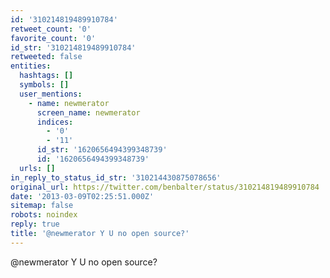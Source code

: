 ```yaml
---
id: '310214819489910784'
retweet_count: '0'
favorite_count: '0'
id_str: '310214819489910784'
retweeted: false
entities:
  hashtags: []
  symbols: []
  user_mentions:
    - name: newmerator
      screen_name: newmerator
      indices:
        - '0'
        - '11'
      id_str: '1620656494399348739'
      id: '1620656494399348739'
  urls: []
in_reply_to_status_id_str: '310214430875078656'
original_url: https://twitter.com/benbalter/status/310214819489910784
date: '2013-03-09T02:25:51.000Z'
sitemap: false
robots: noindex
reply: true
title: '@newmerator Y U no open source?'
---
```


@newmerator Y U no open source?